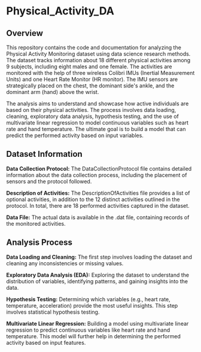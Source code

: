 # Physical_Activity_DA
## Overview
This repository contains the code and documentation for analyzing the Physical Activity Monitoring dataset using data science research methods. The dataset tracks information about 18 different physical activities among 9 subjects, including eight males and one female. The activities are monitored with the help of three wireless Colibri IMUs (Inertial Measurement Units) and one Heart Rate Monitor (HR monitor). The IMU sensors are strategically placed on the chest, the dominant side's ankle, and the dominant arm (hand) above the wrist.

The analysis aims to understand and showcase how active individuals are based on their physical activities. The process involves data loading, cleaning, exploratory data analysis, hypothesis testing, and the use of multivariate linear regression to model continuous variables such as heart rate and hand temperature. The ultimate goal is to build a model that can predict the performed activity based on input variables.

## Dataset Information
**Data Collection Protocol:** The DataCollectionProtocol file contains detailed information about the data collection process, including the placement of sensors and the protocol followed.

**Description of Activities:** The DescriptionOfActivities file provides a list of optional activities, in addition to the 12 distinct activities outlined in the protocol. In total, there are 18 performed activities captured in the dataset.

**Data File:** The actual data is available in the .dat file, containing records of the monitored activities.

## Analysis Process
**Data Loading and Cleaning:** The first step involves loading the dataset and cleaning any inconsistencies or missing values.

**Exploratory Data Analysis (EDA):** Exploring the dataset to understand the distribution of variables, identifying patterns, and gaining insights into the data.

**Hypothesis Testing:** Determining which variables (e.g., heart rate, temperature, acceleration) provide the most useful insights. This step involves statistical hypothesis testing.

**Multivariate Linear Regression:** Building a model using multivariate linear regression to predict continuous variables like heart rate and hand temperature. This model will further help in determining the performed activity based on input features.
